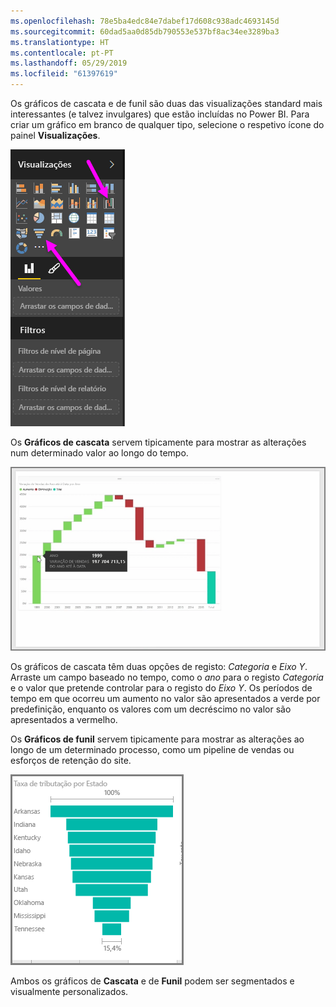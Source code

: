 ```yaml
---
ms.openlocfilehash: 78e5ba4edc84e7dabef17d608c938adc4693145d
ms.sourcegitcommit: 60dad5aa0d85db790553e537bf8ac34ee3289ba3
ms.translationtype: HT
ms.contentlocale: pt-PT
ms.lasthandoff: 05/29/2019
ms.locfileid: "61397619"
---
```

Os gráficos de cascata e de funil são duas das visualizações standard mais interessantes (e talvez invulgares) que estão incluídas no Power BI. Para criar um gráfico em branco de qualquer tipo, selecione o respetivo ícone do painel **Visualizações**.

![](media/3-8-create-waterfall-funnel-charts/3-8_1.png)

Os **Gráficos de cascata** servem tipicamente para mostrar as alterações num determinado valor ao longo do tempo.

![](media/3-8-create-waterfall-funnel-charts/3-8_2.png)

Os gráficos de cascata têm duas opções de registo: *Categoria* e *Eixo Y*. Arraste um campo baseado no tempo, como o *ano* para o registo *Categoria* e o valor que pretende controlar para o registo do *Eixo Y*. Os períodos de tempo em que ocorreu um aumento no valor são apresentados a verde por predefinição, enquanto os valores com um decréscimo no valor são apresentados a vermelho.

Os **Gráficos de funil** servem tipicamente para mostrar as alterações ao longo de um determinado processo, como um pipeline de vendas ou esforços de retenção do site.

![](media/3-8-create-waterfall-funnel-charts/3-8_3.png)

Ambos os gráficos de **Cascata** e de **Funil** podem ser segmentados e visualmente personalizados.

